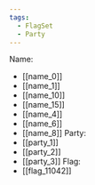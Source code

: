 ```yaml
---
tags:
  - FlagSet
  - Party
---
```

Name:
- [[name_0]]
- [[name_1]]
- [[name_10]]
- [[name_15]]
- [[name_4]]
- [[name_6]]
- [[name_8]]
Party:
- [[party_1]]
- [[party_2]]
- [[party_3]]
Flag:
- [[flag_11042]]
